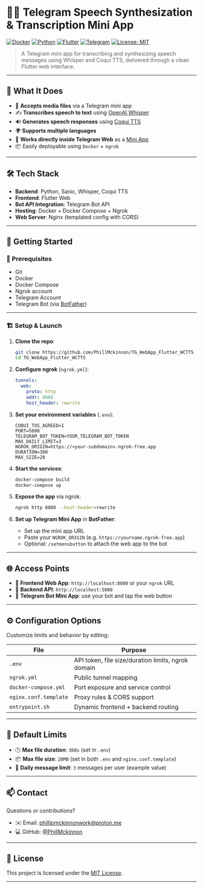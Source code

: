 # 🤖🧠 Telegram Speech Synthesization & Transcription Mini App

[![Docker](https://img.shields.io/badge/docker-compose-blue?logo=docker)](https://docs.docker.com/compose/)
[![Python](https://img.shields.io/badge/python-3.10+-blue.svg?logo=python)](https://www.python.org/)
[![Flutter](https://img.shields.io/badge/flutter-ui-blue?logo=flutter)](https://flutter.dev/)
[![Telegram](https://img.shields.io/badge/telegram-bot-blue?logo=telegram)](https://core.telegram.org/bots)
[![License: MIT](https://img.shields.io/badge/license-MIT-green.svg)](https://opensource.org/licenses/MIT)

> A Telegram mini app for transcribing and synthesizing speech messages using Whisper and Coqui TTS, delivered through a clean Flutter web interface.

---

## 🎯 What It Does

* 🎤 **Accepts media files** via a Telegram mini app
* ✍️ **Transcribes speech to text** using [OpenAI Whisper](https://github.com/openai/whisper)
* 🔊 **Generates speech responses** using [Coqui TTS](https://github.com/coqui-ai/TTS)
* 🌍 **Supports multiple languages**
* 💬 **Works directly inside Telegram Web** as a [Mini App](https://core.telegram.org/bots/webapps)
* 📦 Easily deployable using `Docker` + `ngrok`

---

## 🛠️ Tech Stack

* **Backend**: Python, Sanic, Whisper, Coqui TTS
* **Frontend**: Flutter Web
* **Bot API Integration**: Telegram Bot API
* **Hosting**: Docker + Docker Compose + Ngrok
* **Web Server**: Nginx (templated config with CORS)

---

## 🚀 Getting Started

### 🔧 Prerequisites

* Git
* Docker
* Docker Compose
* Ngrok account
* Telegram Account
* Telegram Bot (via [BotFather](https://t.me/botfather))

---

### 🏗️ Setup & Launch

1. **Clone the repo**:

   ```bash
   git clone https://github.com/PhillMckinnon/TG_WebApp_Flutter_WCTTS
   cd TG_WebApp_Flutter_WCTTS
   ```

2. **Configure ngrok** (`ngrok.yml`):

   ```yaml
   tunnels:
     web:
       proto: http
       addr: 8080
       host_header: rewrite
   ```

3. **Set your environment variables** (`.env`):

   ```env
   COQUI_TOS_AGREED=1
   PORT=5000
   TELEGRAM_BOT_TOKEN=YOUR_TELEGRAM_BOT_TOKEN
   MAX_DAILY_LIMIT=3
   NGROK_ORIGIN=https://<your-subdomain>.ngrok-free.app
   DURATION=360
   MAX_SIZE=20
   ```

4. **Start the services**:

   ```bash
   docker-compose build
   docker-compose up
   ```

5. **Expose the app** via ngrok:

   ```bash
   ngrok http 8080 --host-header=rewrite
   ```

6. **Set up Telegram Mini App** in **BotFather**:

   * Set up the mini app URL
   * Paste your `NGROK_ORIGIN` (e.g. `https://yourname.ngrok-free.app`)
   * Optional: `/setmenubutton` to attach the web app to the bot

---

## 🌐 Access Points

* 🎯 **Frontend Web App**: `http://localhost:8080` or your `ngrok` URL
* 🧠 **Backend API**: `http://localhost:5000`
* 🤖 **Telegram Bot Mini App**: use your bot and tap the web button

---

## ⚙️ Configuration Options

Customize limits and behavior by editing:

| File                  | Purpose                                            |
| --------------------- | -------------------------------------------------- |
| `.env`                | API token, file size/duration limits, ngrok domain |
| `ngrok.yml`           | Public tunnel mapping                              |
| `docker-compose.yml`  | Port exposure and service control                  |
| `nginx.conf.template` | Proxy rules & CORS support                         |
| `entrypoint.sh`       | Dynamic frontend + backend routing                 |

---

## 📐 Default Limits

* 🕒 **Max file duration**: `360s` (set in `.env`)
* 📦 **Max file size**: `20MB` (set in both `.env` and `nginx.conf.template`)
* 🔁 **Daily message limit**: `3` messages per user (example value)

---

## 📫 Contact

Questions or contributions?

* ✉️ Email: [phillipmckinnonwork@proton.me](mailto:phillipmckinnonwork@proton.me)
* 💻 GitHub: [@PhillMckinnon](https://github.com/PhillMckinnon)

---

## 📝 License

This project is licensed under the [MIT License](https://opensource.org/licenses/MIT).

---
